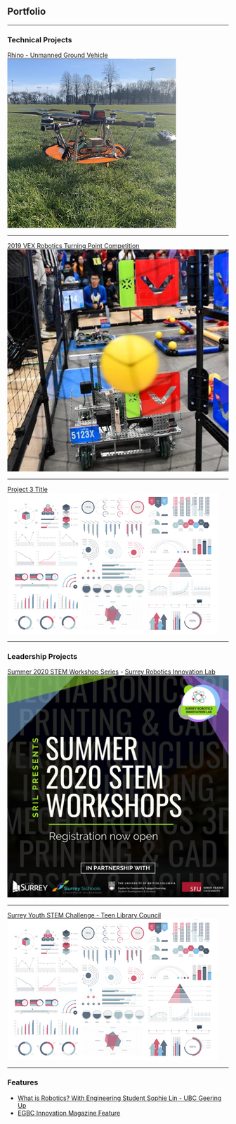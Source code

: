 ## Portfolio

---

### Technical Projects 

[Rhino - Unmanned Ground Vehicle](/rhino)
<img src="images/CondorRhino.png"/>

---
[2019 VEX Robotics Turning Point Competition](/VEX2019)
<img src="images/VEX2019.png?raw=true"/>

---
[Project 3 Title](http://example.com/)
<img src="images/dummy_thumbnail.jpg?raw=true"/>

---

### Leadership Projects 

[Summer 2020 STEM Workshop Series](/pdf/SRIL2020workshops.pdf) - [Surrey Robotics Innovation Lab](/SRIL)
<img src="images/SRIL2020.png?raw=true"/>

---
[Surrey Youth STEM Challenge - Teen Library Council](https://voiceonline.com/surrey-youth-embrace-stem-challenge-at-surrey-libraries/)
<img src="images/dummy_thumbnail.jpg?raw=true"/>

---

### Features

- [What is Robotics? With Engineering Student Sophie Lin - UBC Geering Up](https://www.youtube.com/watch?v=LW0tiQdmUns)
- [EGBC Innovation Magazine Feature](https://user-yinucac.cld.bz/INNOVATION-July-August-20201/20/)




